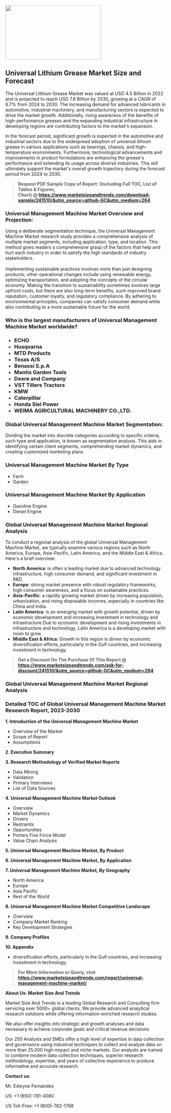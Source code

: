 <p><img class="alignnone size-medium wp-image-20088" src="https://ffe5etoiles.com/wp-content/uploads/2024/12/MST1-300x171.png" alt="" width="300" height="171" /></p><h2>Universal Lithium Grease Market Size and Forecast</h2><p>The Universal Lithium Grease Market was valued at USD 4.5 Billion in 2022 and is projected to reach USD 7.8 Billion by 2030, growing at a CAGR of 6.7% from 2024 to 2030. The increasing demand for advanced lubricants in automotive, industrial machinery, and manufacturing sectors is expected to drive the market growth. Additionally, rising awareness of the benefits of high-performance greases and the expanding industrial infrastructure in developing regions are contributing factors to the market's expansion.</p><p>In the forecast period, significant growth is expected in the automotive and industrial sectors due to the widespread adoption of universal lithium grease in various applications such as bearings, chassis, and high-temperature environments. Furthermore, technological advancements and improvements in product formulations are enhancing the grease's performance and extending its usage across diverse industries. This will ultimately support the market's overall growth trajectory during the forecast period from 2024 to 2030.</p></p><blockquote id="" class=""><strong>Request PDF Sample Copy of Report: (Including Full TOC, List of Tables &amp; Figures, Chart)&nbsp;@&nbsp;<strong><a href="https://www.marketsizeandtrends.com/download-sample/241510/&utm_source=github-GC&utm_medium=264" target="_blank">https://www.marketsizeandtrends.com/download-sample/241510/&utm_source=github-GC&utm_medium=264</a></strong></strong></blockquote><h3 id="" class="">Universal Management Machine Market&nbsp;Overview and Projection:</h3><p id="" class="">Using a deliberate segmentation technique, the Universal Management Machine Market research study provides a comprehensive analysis of multiple market segments, including application, type, and location. This method gives readers a comprehensive grasp of the factors that help and hurt each industry in order to satisfy the high standards of industry stakeholders. <br /> <br />Implementing sustainable practices involves more than just designing products; other operational changes include using renewable energy, optimizing transportation, and adopting the concepts of the circular economy. Making the transition to sustainability sometimes involves large upfront costs, but there are also long-term benefits, such improved brand reputation, customer loyalty, and regulatory compliance. By adhering to environmental principles, companies can satisfy consumer demand while also contributing to a more sustainable future for the world.</p><h3 id="" class="">Who is the largest manufacturers of&nbsp;Universal Management Machine Market worldwide?</h3><h3 class=""><p><ul><li>ECHO </li><li> Husqvarna </li><li> MTD Products </li><li> Texas A/S </li><li> Benassi S.p.A </li><li> Mantis Garden Tools </li><li> Deere and Company </li><li> VST Tillers Tractors </li><li> KMW </li><li> Caterpillar </li><li> Honda Siel Power </li><li> WEIMA AGRICULTURAL MACHINERY CO.,LTD.</li></ul></p></h3><h3 id="" class="">Global&nbsp;Universal Management Machine Market Segmentation:</h3><p id="" class="">Dividing the market into discrete categories according to specific criteria, such type and application, is known as segmentation analysis. This aids in identifying certain client segments, comprehending market dynamics, and creating customized marketing plans.</p><h3 id="" class="">Universal Management Machine Market&nbsp;By Type</h3><p><p><ul><li>Farm</li><li> Garden</p></li></ul></p></p><h3 id="" class="">Universal Management Machine Market&nbsp;By Application</h3><p class=""><p><ul><li>Gasoline Engine</li><li> Diesel Engine</li></ul></p></p><h3 id="" class="">Global Universal Management Machine Market Regional Analysis</h3><p id="" class="">To conduct a regional analysis of the global Universal Management Machine Market, we typically examine various regions such as North America, Europe, Asia-Pacific, Latin America, and the Middle East &amp; Africa. Here's a brief overview:</p><ul><li><strong>North America</strong>: is often a leading market due to advanced technology infrastructure, high consumer demand, and significant investment in R&amp;D.</li><li><strong>Europe</strong>: strong market presence with robust regulatory frameworks, high consumer awareness, and a focus on sustainable practices.</li><li><strong>Asia-Pacific</strong>: a rapidly growing market driven by increasing population, urbanization, and rising disposable incomes, especially in countries like China and India.</li><li><strong>Latin America</strong>: is an emerging market with growth potential, driven by economic development and increasing investment in technology and infrastructure.Due to economic development and rising investments in infrastructure and technology, Latin America is a developing market with room to grow.</li><li><strong>Middle East &amp; Africa</strong>: Growth in this region is driven by economic diversification efforts, particularly in the Gulf countries, and increasing investment in technology.</li></ul><blockquote id="" class=""><strong>Get a Discount On The Purchase Of This Report @ <strong><a href="https://www.marketsizeandtrends.com/ask-for-discount/241510/&utm_source=github-GC&utm_medium=264" target="_blank">https://www.marketsizeandtrends.com/ask-for-discount/241510/&utm_source=github-GC&utm_medium=264</a></strong></strong></blockquote><h3 id="" class="">Global Universal Management Machine Market Regional Analysis</h3><h3 id="" class="">Detailed TOC of Global Universal Management Machine Market Research Report, 2023-2030</h3><p id="" class=""><strong>1. Introduction of the Universal Management Machine Market</strong></p><ul><li>Overview of the Market</li><li>Scope of Report</li><li>Assumptions</li></ul><p id="" class=""><strong>2. Executive Summary</strong></p><p id="" class=""><strong>3. Research Methodology of Verified Market Reports</strong></p><ul><li>Data Mining</li><li>Validation</li><li>Primary Interviews</li><li>List of Data Sources</li></ul><p id="" class=""><strong>4. Universal Management Machine Market Outlook</strong></p><ul><li>Overview</li><li>Market Dynamics</li><li>Drivers</li><li>Restraints</li><li>Opportunities</li><li>Porters Five Force Model</li><li>Value Chain Analysis</li></ul><p id="" class=""><strong>5. Universal Management Machine Market, By Product</strong></p><p id="" class=""><strong>6. Universal Management Machine Market, By Application</strong></p><p id="" class=""><strong>7. Universal Management Machine Market, By Geography</strong></p><ul><li>North America</li><li>Europe</li><li>Asia Pacific</li><li>Rest of the World</li></ul><p id="" class=""><strong>8. Universal Management Machine Market Competitive Landscape</strong></p><ul><li>Overview</li><li>Company Market Ranking</li><li>Key Development Strategies</li></ul><p id="" class=""><strong>9. Company Profiles</strong></p><p id="" class=""><strong>10. Appendix</strong></p><ul><li>diversification efforts, particularly in the Gulf countries, and increasing investment in technology.</li></ul><blockquote id="" class=""><strong>For More Information or Query, visit <strong><strong><a href="https://www.marketsizeandtrends.com/report/universal-management-machine-market/" target="_blank">https://www.marketsizeandtrends.com/report/universal-management-machine-market/</a></strong></strong></strong></blockquote><p id="" class=""><strong>About Us: Market Size And Trends</strong></p><p id="" class="">Market Size And Trends is a leading Global Research and Consulting firm servicing over 5000+ global clients. We provide advanced analytical research solutions while offering information-enriched research studies.</p><p id="" class="">We also offer insights into strategic and growth analyses and data necessary to achieve corporate goals and critical revenue decisions.</p><p id="" class="">Our 250 Analysts and SMEs offer a high level of expertise in data collection and governance using industrial techniques to collect and analyze data on more than 25,000 high-impact and niche markets. Our analysts are trained to combine modern data collection techniques, superior research methodology, expertise, and years of collective experience to produce informative and accurate research.</p><p id="" class=""><strong>Contact us:</strong></p><p id="" class="">Mr. Edwyne Fernandes</p><p id="" class="">US: +1 (650)-781-4080</p><p id="" class="">US Toll-Free: +1 (800)-782-1768</p>
